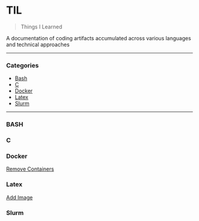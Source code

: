 # TIL

> Things I Learned  

A documentation of coding artifacts accumulated across various languages and technical approaches 

___

### Categories
* [Bash](#BASH)
* [C](#C)
* [Docker](#Docker)
* [Latex](#Latex)
* [Slurm](#Slurm)

___  

### BASH

### C

### Docker

[Remove Containers](Docker/removeCOntainers.md)

### Latex

[Add Image](Latex/Image.md)

### Slurm
